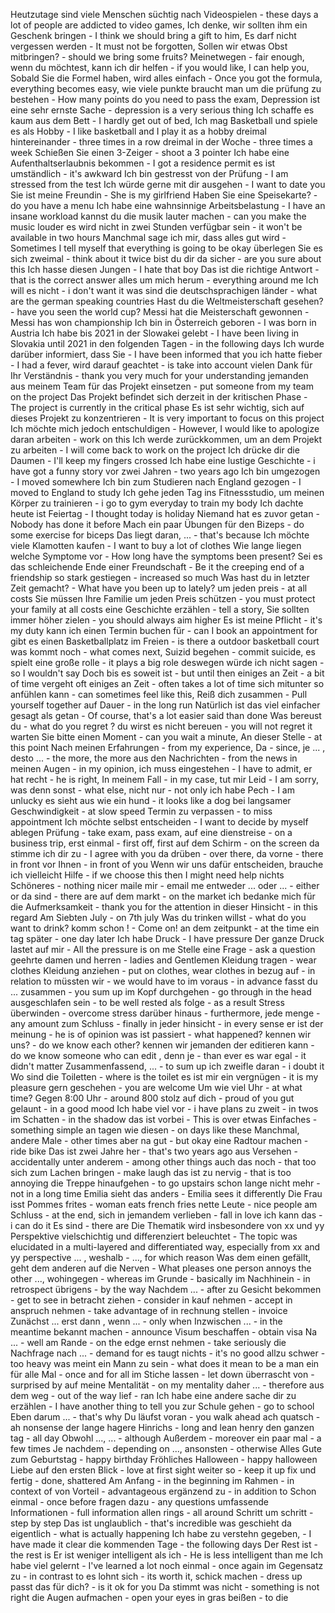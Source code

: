Heutzutage sind viele Menschen süchtig nach Videospielen - these days a lot of people are addicted to video games,
Ich denke, wir sollten ihm ein Geschenk bringen - I think we should bring a gift to him,
Es darf nicht vergessen werden - It must not be forgotten,
Sollen wir etwas Obst mitbringen? - should we bring some fruits?
Meinetwegen - fair enough,
wenn du möchtest, kann ich dir helfen - if you would like, I can help you,
Sobald Sie die Formel haben, wird alles einfach - Once you got the formula, everything becomes easy,
wie viele punkte braucht man um die prüfung zu bestehen - How many points do you need to pass the exam,
Depression ist eine sehr ernste Sache - depression is a very serious thing
Ich schaffe es kaum aus dem Bett - I hardly get out of bed,
Ich mag Basketball und spiele es als Hobby - I like basketball and I play it as a hobby
dreimal hintereinander - three times in a row
dreimal in der Woche - three times a week
Schießen Sie einen 3-Zeiger - shoot a 3 pointer
Ich habe eine Aufenthaltserlaubnis bekommen - I got a residence permit
es ist umständlich - it's awkward
Ich bin gestresst von der Prüfung - I am stressed from the test
Ich würde gerne mit dir ausgehen - I want to date you
Sie ist meine Freundin - She is my girlfriend
Haben Sie eine Speisekarte? - do you have a menu
Ich habe eine wahnsinnige Arbeitsbelastung - I have an insane workload
kannst du die musik lauter machen - can you make the music louder
es wird nicht in zwei Stunden verfügbar sein - it won't be available in two hours
Manchmal sage ich mir, dass alles gut wird - Sometimes I tell myself that everything is going to be okay
überlegen Sie es sich zweimal - think about it twice
bist du dir da sicher - are you sure about this
Ich hasse diesen Jungen - I hate that boy
Das ist die richtige Antwort - that is the correct answer
alles um mich herum - everything around me 
Ich will es nicht - i don't want it
was sind die deutschsprachigen länder - what are the german speaking countries
Hast du die Weltmeisterschaft gesehen? - have you seen the world cup?
Messi hat die Meisterschaft gewonnen - Messi has won championship
Ich bin in Österreich geboren - I was born in Austria
Ich habe bis 2021 in der Slowakei gelebt - I have been living in Slovakia until 2021
in den folgenden Tagen - in the following days
Ich wurde darüber informiert, dass Sie - I have been informed that you
ich hatte fieber - I had a fever,
wird darauf geachtet - is take into account
vielen Dank für Ihr Verständnis - thank you very much for your understanding
jemanden aus meinem Team für das Projekt einsetzen - put someone from my team on the project
Das Projekt befindet sich derzeit in der kritischen Phase - The project is currently in the critical phase
Es ist sehr wichtig, sich auf dieses Projekt zu konzentrieren - It is very important to focus on this project
Ich möchte mich jedoch entschuldigen - However, I would like to apologize
daran arbeiten - work on this
Ich werde zurückkommen, um an dem Projekt zu arbeiten - I will come back to work on the project
Ich drücke dir die Daumen - I'll keep my fingers crossed
Ich habe eine lustige Geschichte - i have got a funny story
vor zwei Jahren - two years ago
Ich bin umgezogen - I moved somewhere
Ich bin zum Studieren nach England gezogen - I moved to England to study
Ich gehe jeden Tag ins Fitnessstudio, um meinen Körper zu trainieren - i go to gym everyday to train my body
Ich dachte heute ist Feiertag - I thought today is holiday
Niemand hat es zuvor getan - Nobody has done it before
Mach ein paar Übungen für den Bizeps - do some exercise for biceps
Das liegt daran, ... - that's because
Ich möchte viele Klamotten kaufen - I want to buy a lot of clothes
Wie lange liegen welche Symptome vor - How long have the symptoms been present?
Sei es das schleichende Ende einer Freundschaft - Be it the creeping end of a friendship
so stark gestiegen - increased so much
Was hast du in letzter Zeit gemacht? - What have you been up to lately? 
um jeden preis - at all costs
Sie müssen Ihre Familie um jeden Preis schützen - you must protect your family at all costs
eine Geschichte erzählen - tell a story,
Sie sollten immer höher zielen - you should always aim higher
Es ist meine Pflicht - it's my duty
kann ich einen Termin buchen für - can I book an appointment for
gibt es einen Basketballplatz im Freien - is there a outdoor basketball court
was kommt noch - what comes next,
Suizid begehen - commit suicide,
es spielt eine große rolle - it plays a big role
deswegen würde ich nicht sagen - so I wouldn't say
Doch bis es soweit ist - but until then 
einiges an Zeit - a bit of time
vergeht oft einiges an Zeit - often takes a lot of time
sich mitunter so anfühlen kann - can sometimes feel like this,
Reiß dich zusammen - Pull yourself together
auf Dauer - in the long run
Natürlich ist das viel einfacher gesagt als getan - Of course, that's a lot easier said than done
Was bereust du - what do you regret ? 
du wirst es nicht bereuen - you will not regret it 
warten Sie bitte einen Moment - can you wait a minute,
An dieser Stelle - at this point 
Nach meinen Erfahrungen - from my experience,
Da - since,
je ... , desto ... - the more, the more
aus den Nachrichten - from the news
in meinen Augen - in my opinion,
ich muss eingestehen - I have to admit,
er hat recht - he is right,
In meinem Fall - in my case,
tut mir Leid - I am sorry,
was denn sonst - what else,
nicht nur - not only
ich habe Pech - I am unlucky
es sieht aus wie ein hund - it looks like a dog
bei langsamer Geschwindigkeit - at slow speed
Termin zu verpassen - to miss appointment
Ich möchte selbst entscheiden - I want to decide by myself
ablegen Prüfung - take exam, pass exam,
auf eine dienstreise - on a business trip,
erst einmal - first off, first
auf dem Schirm - on the screen
da stimme ich dir zu - I agree with you
da drüben - over there,
da vorne - there in front
vor Ihnen - in front of you
Wenn wir uns dafür entscheiden, brauche ich vielleicht Hilfe - if we choose this then I might need help
nichts Schöneres - nothing nicer
maile mir - email me
entweder ... oder ... - either or
da sind - there are
auf dem markt - on the market
ich bedanke mich für die Aufmerksamkeit - thank you for the attention
in dieser Hinsicht - in this regard
Am Siebten July - on 7th july
Was du trinken willst - what do you want to drink?
komm schon ! - Come on!
an dem zeitpunkt - at the time
ein tag später - one day later
Ich habe Druck - I have pressure
Der ganze Druck lastet auf mir - All the pressure is on me
Stelle eine Frage - ask a question
geehrte damen und herren - ladies and Gentlemen
Kleidung tragen - wear clothes
Kleidung anziehen - put on clothes, wear clothes
in bezug auf - in relation to
müssten wir - we would have to
im voraus - in advance
fasst du ... zusammen - you sum up
im Kopf durchgehen - go through in the head
ausgeschlafen sein - to be well rested
als folge - as a result
Stress überwinden - overcome stress
darüber hinaus - furthermore,
jede menge  - any amount
zum Schluss - finally
in jeder hinsicht - in every sense
er ist der meinung - he is of opinion
was ist passiert - what happened?
kennen wir uns? - do we know each other?
kennen wir jemanden der editieren kann - do we know someone who can edit ,
denn je - than ever
es war egal - it didn't matter
Zusammenfassend, ... - to sum up
ich zweifle daran - i doubt it 
Wo sind die Toiletten - where is the toilet
es ist mir ein vergnügen - it is my pleasure
gern geschehen -  you are welcome
Um wie viel Uhr - at what time?
Gegen 8:00 Uhr - around 800
stolz auf dich - proud of you
gut gelaunt - in a good mood
Ich habe viel vor - i have plans
zu zweit - in twos
im Schatten - in the shadow
das ist vorbei - This is over
etwas Einfaches - something simple
an tagen wie diesen - on days like these
Manchmal, andere Male - other times
aber na gut - but okay
eine Radtour machen - ride bike
Das ist zwei Jahre her - that's two years ago
aus Versehen - accidentally
unter anderem - among other things
auch das noch - that too
sich zum Lachen bringen - make laugh
das ist zu nervig - that is too annoying
die Treppe hinaufgehen - to go upstairs
schon lange nicht mehr - not in a long time
Emilia sieht das anders - Emilia sees it differently
Die Frau isst Pommes frites - woman eats french fries
nette Leute - nice people
am Schluss - at the end,
sich in jemandem verlieben - fall in love 
ich kann das - i can do it
Es sind - there are
Die Thematik wird insbesondere von xx und yy Perspektive vielschichtig und differenziert beleuchtet - The topic was elucidated in a multi-layered and differentiated way, especially from xx and yy perspective
... , weshalb - ..., for which reason
Was dem einen gefällt, geht dem anderen auf die Nerven - What pleases one person annoys the other
..., wohingegen - whereas
im Grunde - basically
im Nachhinein  - in retrospect
übrigens - by the way
Nachdem ... - after
zu Gesicht bekommen - get to see
in betracht ziehen - consider
in kauf nehmen - accept
in anspruch nehmen - take advantage of
in rechnung stellen - invoice
Zunächst ...
erst dann , wenn ... - only when
Inzwischen ... - in the meantime
bekannt machen - announce
Visum beschaffen - obtain visa
Na ... - well
am Rande - on the edge
ernst nehmen - take seriously
die Nachfrage nach ... - demand for
es taugt nichts - it's no good
allzu schwer - too heavy
was meint ein Mann zu sein - what does it mean to be a man
ein für alle Mal - once and for all
im Stiche lassen - let down
überrascht von - surprised by
auf meine Mentalität - on my mentality
daher ... - therefore
aus dem weg - out of the way
lief - ran
Ich habe eine andere sache dir zu erzählen - I have another thing to tell you
zur Schule gehen - go to school
Eben darum ... - that's why
Du läufst voran - you walk ahead
ach quatsch - ah nonsense
der lange hagere Hinrichs - long and lean henry
den ganzen tag - all day
Obwohl ..., ... - although
Außerdem - moreover
ein paar mal - a few times
Je nachdem - depending on
..., ansonsten - otherwise
Alles Gute zum Geburtstag - happy birthday
Fröhliches Halloween - happy halloween
Liebe auf den ersten Blick - love at first sight
weiter so - keep it up
fix und fertig - done, shattered
Am Anfang - in the beginning
im Rahmen - in context of
von Vorteil - advantageous
ergänzend zu - in addition to
Schon einmal - once before
fragen dazu - any questions
umfassende Informationen - full information
allen rings - all around
Schritt um schritt - step by step
Das ist unglaublich - that's incredible 
was geschieht da eigentlich - what is actually happening
Ich habe zu verstehn gegeben, - I have made it clear
die kommenden Tage - the following days
Der Rest ist  - the rest is 
Er ist weniger intelligent als ich - He is less intelligent than me
Ich habe viel gelernt - I've learned a lot
noch einmal - once again
im Gegensatz zu - in contrast to
es lohnt sich - its worth it,
schick machen - dress up
passt das für dich? - is it ok for you
Da stimmt was nicht - something is not right
die Augen aufmachen - open your eyes
in gras beißen - to die